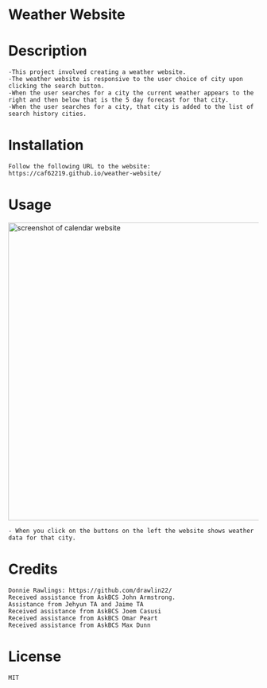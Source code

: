 # Weather Website

# Description
    -This project involved creating a weather website.
    -The weather website is responsive to the user choice of city upon clicking the search button.
    -When the user searches for a city the current weather appears to the right and then below that is the 5 day forecast for that city.
    -When the user searches for a city, that city is added to the list of search history cities.
    
    
# Installation

    Follow the following URL to the website: https://caf62219.github.io/weather-website/
    
# Usage
<img src=" " alt="screenshot of calendar website" width="600px" />
   
    - When you click on the buttons on the left the website shows weather data for that city.

# Credits
    Donnie Rawlings: https://github.com/drawlin22/
    Received assistance from AskBCS John Armstrong.
    Assistance from Jehyun TA and Jaime TA
    Received assistance from AskBCS Joem Casusi
    Received assistance from AskBCS Omar Peart
    Received assistance from AskBCS Max Dunn
   
# License
    MIT